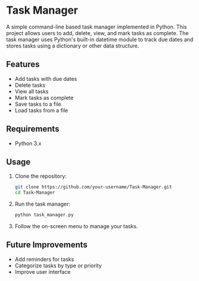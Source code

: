 # Task Manager

A simple command-line based task manager implemented in Python. This project allows users to add, delete, view, and mark tasks as complete. The task manager uses Python's built-in datetime module to track due dates and stores tasks using a dictionary or other data structure.

## Features

- Add tasks with due dates
- Delete tasks
- View all tasks
- Mark tasks as complete
- Save tasks to a file
- Load tasks from a file

## Requirements

- Python 3.x

## Usage

1. Clone the repository:
    ```bash
    git clone https://github.com/your-username/Task-Manager.git
    cd Task-Manager
    ```

2. Run the task manager:
    ```bash
    python task_manager.py
    ```

3. Follow the on-screen menu to manage your tasks.

## Future Improvements

- Add reminders for tasks
- Categorize tasks by type or priority
- Improve user interface
